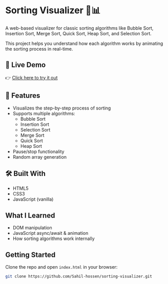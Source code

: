 # Sorting Visualizer 🔢📊

A web-based visualizer for classic sorting algorithms like Bubble Sort, Insertion Sort, Merge Sort, Quick Sort, Heap Sort, and Selection Sort.

This project helps you understand how each algorithm works by animating the sorting process in real-time.

## 🚀 Live Demo
👉 [Click here to try it out](https://github.com/Sahil-hossen/Sorting-Visualizer)

## 📌 Features
- Visualizes the step-by-step process of sorting
- Supports multiple algorithms:
  - Bubble Sort
  - Insertion Sort
  - Selection Sort
  - Merge Sort
  - Quick Sort
  - Heap Sort
- Pause/stop functionality
- Random array generation

## 🛠️ Built With
- HTML5
- CSS3
- JavaScript (vanilla)

## What I Learned
- DOM manipulation
- JavaScript async/await & animation
- How sorting algorithms work internally

## Getting Started
Clone the repo and open `index.html` in your browser:
```bash
git clone https://github.com/Sahil-hossen/sorting-visualizer.git
